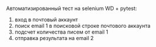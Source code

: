 Автоматизированный тест на selenium WD + pytest:
1. вход в почтовый аккаунт
2. поиск email 1 в поисковой строке почтового аккаунта
3. подсчет количества писем от email 1
4. отправка результата на email 2
